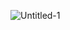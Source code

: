 
<!---
extendAnas/extendAnas is a ✨ special ✨ repository because its `README.md` (this file) appears on your GitHub profile.
You can click the Preview link to take a look at your changes.
--->

![Untitled-1](https://github.com/user-attachments/assets/2a3e947d-d696-46ae-9d74-8ab369ef3a67)







